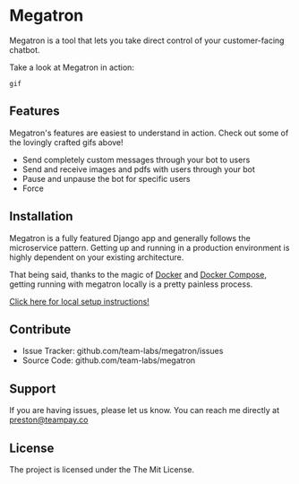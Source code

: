 Megatron
========

Megatron is a tool that lets you take direct control of your customer-facing
chatbot.

Take a look at Megatron in action:

	gif

Features
--------

Megatron's features are easiest to understand in action. Check out some 
of the lovingly crafted gifs above!
- Send completely custom messages through your bot to users
- Send and receive images and pdfs with users through your bot
- Pause and unpause the bot for specific users
- Force 

Installation
------------

Megatron is a fully featured Django app and generally follows the microservice
pattern. Getting up and running in a production environment is highly dependent
on your existing architecture.

That being said, thanks to the magic of [Docker](https://www.docker.com/) and 
[Docker Compose](https://docs.docker.com/compose/), getting running with megatron locally
is a pretty painless process.

[Click here for local setup instructions!](www.google.com)

Contribute
----------

- Issue Tracker: github.com/team-labs/megatron/issues
- Source Code: github.com/team-labs/megatron

Support
-------

If you are having issues, please let us know.
You can reach me directly at preston@teampay.co

License
-------

The project is licensed under the The Mit License.
